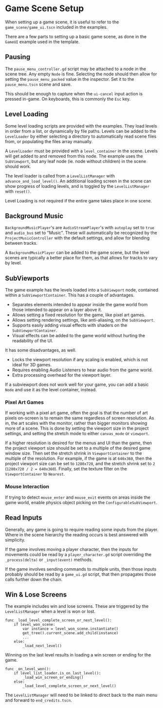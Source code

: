 # Game Scene Setup

When setting up a game scene, it is useful to refer to the `game_scene/game_ui.tscn` included in the examples.  

There are a few parts to setting up a basic game scene, as done in the `GameUI` example used in the template.

## Pausing
The `pause_menu_controller.gd` script may be attached to a node in the scene tree. Any empty `Node` is fine. Selecting the node should then allow for setting the `pause_menu_packed` value in the inspector. Set it to the `pause_menu.tscn` scene and save.

This should be enough to capture when the `ui-cancel` input action is pressed in-game. On keyboards, this is commonly the `Esc` key.

## Level Loading
Some level loading scripts are provided with the examples. They load levels in order from a list, or dynamically by file paths. Levels can be added to the `LevelLoader` by either selecting a directory to automatically read scene files from, or populating the files array manually.

A `LevelLoader` must be provided with a `level_container` in the scene. Levels will get added to and removed from this node. The example uses the `SubViewport`, but any leaf node (ie. node without children) in the scene should work.

The level loader is called from a `LevelListManager` with `advance_and_load_level()`. An additional loading screen in the scene can show progress of loading levels, and is toggled by the `LevelListManager` with `reset()`.

Level Loading is not required if the entire game takes place in one scene.  

## Background Music
`BackgroundMusicPlayer`'s are `AudioStreamPlayer`'s with `autoplay` set to `true` and `audio_bus` set to "Music". These will automatically be recognized by the `ProjectMusicController` with the default settings, and allow for blending between tracks.

A `BackgroundMusicPlayer` can be added to the game scene, but the level scenes are typically a better place for them, as that allows for tracks to vary by level.

## SubViewports
The game example has the levels loaded into a `SubViewport` node, contained within a `SubViewportContainer`. This has a couple of advantages.

- Separates elements intended to appear inside the game world from those intended to appear on a layer above it. 
- Allows setting a fixed resolution for the game, like pixel art games.
- Allows setting rendering settings, like anti-aliasing, on the `SubViewport`.
- Supports easily adding visual effects with shaders on the `SubViewportContainer`.
- Visual effects can be added to the game world without hurting the readability of the UI.

It has some disadvantages, as well.

- Locks the viewport resolution if any scaling is enabled, which is not ideal for 3D games.
- Requires enabling Audio Listeners to hear audio from the game world.
- Extra processing overhead for the viewport layer.

If a subviewport does not work well for your game, you can add a basic `Node` and use it as the level container, instead.

### Pixel Art Games
If working with a pixel art game, often the goal is that the number of art pixels on-screen is to remain the same regardless of screen resolution. As in, the art scales with the monitor, rather than bigger monitors showing more of a scene. This is done by setting the viewport size in the project settings, and setting the stretch mode to either `canvas_mode` or `viewport`.

If a higher resolution is desired for the menus and UI than the game, then the project viewport size should be set to a multiple of the desired game window size. Then set the stretch shrink in `ViewportContainer` to the multiple of the resolution. For example, if the game is at `640x360`, then the project viewport size can be set to `1280x720`, and the stretch shrink set to `2` (`1280x720 / 2 = 640x360`). Finally, set the texture filter on the `ViewportContainer` to `Nearest`.

### Mouse Interaction
If trying to detect `mouse_enter` and `mouse_exit` events on areas inside the game world, enable physics object picking on the `ConfigurableSubViewport`.

## Read Inputs
Generally, any game is going to require reading some inputs from the player. Where in the scene hierarchy the reading occurs is best answered with simplicity.  

If the game involves moving a player character, then the inputs for movements could be read by a `player_character.gd` script overriding the `_process(delta)` or `_input(event)` methods.  

If the game involves sending commands to multiple units, then those inputs probably should be read by a `game_ui.gd` script, that then propagates those calls further down the chain.  

## Win & Lose Screens
The example includes win and lose screens. These are triggered by the `LevelListManager` when a level is won or lost.

```
func _load_level_complete_screen_or_next_level():
	if level_won_scene:
		var instance = level_won_scene.instantiate()
		get_tree().current_scene.add_child(instance)
		...
	else:
		_load_next_level()
```
Winning on the last level results in loading a win screen or ending for the game.

```
func _on_level_won():
	if level_list_loader.is_on_last_level():
		_load_win_screen_or_ending()
	else:
		_load_level_complete_screen_or_next_level()
```
 The `LevelListManager` will need to be linked to direct back to the main menu and forward to `end_credits.tscn`.